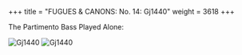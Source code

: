 +++
title = "FUGUES & CANONS: No. 14: Gj1440"
weight = 3618
+++

The Partimento Bass Played Alone:

![Gj1440](/img/14FenBk6p1.jpg)
![Gj1440](/img/14FenBk6p2.jpg)
